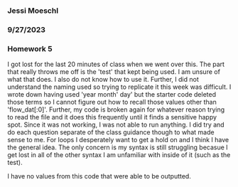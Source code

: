 ### Jessi Moeschl
### 9/27/2023
### Homework 5

I got lost for the last 20 minutes of class when we went over this.  The part that really throws me off is the 'test' that kept being used.  I am unsure of what that does.  I also do not know how to use it.  Further, I did not understand the naming used so trying to replicate it this week was difficult.  I wrote down having used 'year month' day' but the starter code deleted those terms so I cannot figure out how to recall those values other than 'flow_dat[:0]'.  Further, my code is broken again for whatever reason trying to read the file and it does this frequently until it finds a sensitive happy spot.  Since it was not working, I was not able to run anything.  I did try and do each question separate of the class guidance though to what made sense to me.  For loops I desperately want to get a hold on and I think I have the general idea.  The only concern is my syntax is still struggling becasue I get lost in all of the other syntax I am unfamiliar with inside of it (such as the test).

I have no values from this code that were able to be outputted.
